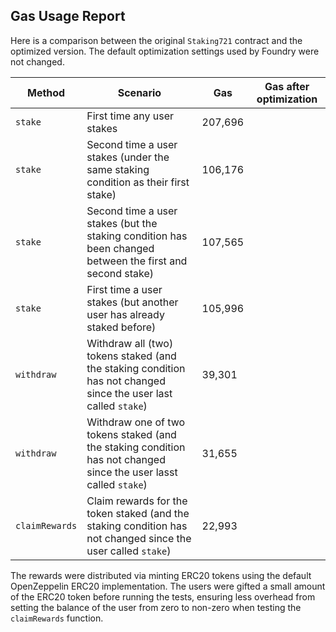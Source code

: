## Gas Usage Report

Here is a comparison between the original `Staking721` contract and the optimized version. The default optimization
settings used by Foundry were not changed.

| Method | Scenario | Gas | Gas after optimization
| ------------- | ------------- | ------------- | ------------- |
| `stake` | First time any user stakes | 207,696 |  |
| `stake` | Second time a user stakes (under the same staking condition as their first stake) | 106,176 |  |
| `stake` | Second time a user stakes (but the staking condition has been changed between the first and second stake) | 107,565 |  |
| `stake` | First time a user stakes (but another user has already staked before) | 105,996 |  |
| `withdraw` | Withdraw all (two) tokens staked (and the staking condition has not changed since the user last called `stake`) | 39,301 |  |
| `withdraw` | Withdraw one of two tokens staked (and the staking condition has not changed since the user lasst called `stake`) | 31,655 |  |
| `claimRewards` | Claim rewards for the token staked (and the staking condition has not changed since the user called `stake`) | 22,993 |  |

The rewards were distributed via minting ERC20 tokens using the default OpenZeppelin ERC20 implementation. The users
were gifted a small amount of the ERC20 token before running the tests, ensuring less overhead from setting the balance
of the user from zero to non-zero when testing the `claimRewards` function.
